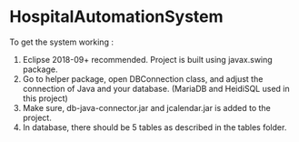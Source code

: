 # HospitalAutomationSystem

To get the system working : 
1) Eclipse 2018-09+ recommended. Project is built using javax.swing package.
2) Go to helper package, open DBConnection class, and adjust the connection of Java and your database. (MariaDB and HeidiSQL used in this project)
3) Make sure, db-java-connector.jar and jcalendar.jar is added to the project.
4) In database, there should be 5 tables as described in the tables folder.



